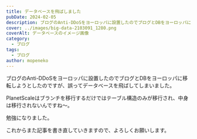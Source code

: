 ```yaml
---
title: データベースを飛ばしました
pubDate: 2024-02-05
description: ブログのAnti-DDoSをヨーロッパに設置したのでブログとDBをヨーロッパに移転しようとしたのですが、誤ってデータベースを飛ばしてしまいました。
cover: ../images/big-data-2103091_1280.png
coverAlt: データベースのイメージ画像
category:
  - ブログ
tags:
  - ブログ
author: mopeneko
---
```

ブログのAnti-DDoSをヨーロッパに設置したのでブログとDBをヨーロッパに移転しようとしたのですが、誤ってデータベースを飛ばしてしまいました。

PlanetScaleはブランチを移行するだけではテーブル構造のみが移行され、中身は移行されないんですね〜。

勉強になりました。

これからまた記事を書き直していきますので、よろしくお願いします。
